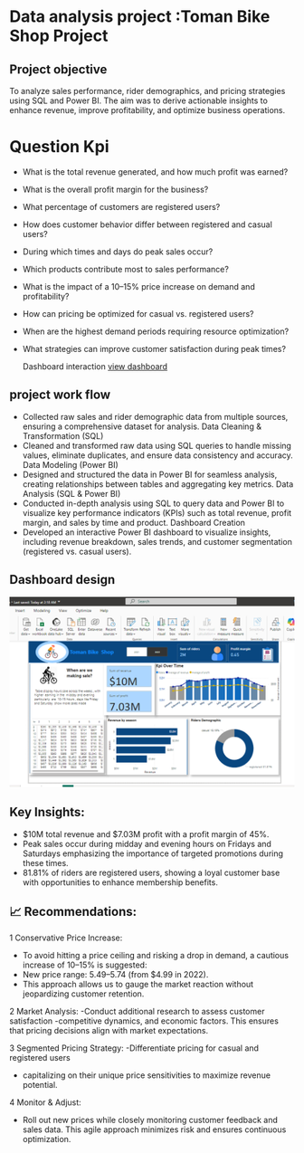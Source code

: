 # Data analysis  project :Toman Bike Shop Project
##  Project objective
To analyze sales performance, rider demographics, and pricing strategies using SQL and Power BI. The aim was to derive actionable insights to enhance revenue, improve profitability, and optimize business operations. 

# Question Kpi
- What is the total revenue generated, and how much profit was earned?
- What is the overall profit margin for the business?
- What percentage of customers are registered users?
- How does customer behavior differ between registered and casual users?
- During which times and days do peak sales occur?
- Which products contribute most to sales performance?
- What is the impact of a 10–15% price increase on demand and profitability?
- How can pricing be optimized for casual vs. registered users?
- When are the highest demand periods requiring resource optimization?
- What strategies can improve customer satisfaction during peak times?

  Dashboard interaction <a href="https://github.com/Abdulrasheed055/Data-analysis-databoard-3/blob/main/Screenshot%20(21).png">view dashboard</a>

## project work flow  
   - Collected raw sales and rider demographic data from multiple sources, ensuring a comprehensive dataset for analysis.
Data Cleaning & Transformation (SQL)  
   - Cleaned and transformed raw data using SQL queries to handle missing values, eliminate duplicates, and ensure data consistency and accuracy.
Data Modeling (Power BI) 
   - Designed and structured the data in Power BI for seamless analysis, creating relationships between tables and aggregating key metrics.
Data Analysis (SQL & Power BI) 
   - Conducted in-depth analysis using SQL to query data and Power BI to visualize key performance indicators (KPIs) such as total revenue, profit margin, and sales by time and product.
Dashboard Creation  
   - Developed an interactive Power BI dashboard to visualize insights, including revenue breakdown, sales trends, and customer segmentation (registered vs. casual users).

## Dashboard design
 ![dashboard](https://github.com/Abdulrasheed055/Data-analysis-databoard-3/blob/main/Screenshot%20(21).png)

 ##  Key Insights:
- $10M total revenue and $7.03M profit with a profit margin of 45%.
- Peak sales occur during midday and evening hours on Fridays and Saturdays emphasizing the importance of targeted promotions during these times.
- 81.81% of riders are registered users, showing a loyal customer base with opportunities to enhance membership benefits.

 ## 📈 Recommendations:
1 Conservative Price Increase:
- To avoid hitting a price ceiling and risking a drop in demand, a cautious increase of 10–15% is suggested:
- New price range: $5.49–$5.74 (from $4.99 in 2022).
- This approach allows us to gauge the market reaction without jeopardizing customer retention.

2 Market Analysis:
-Conduct additional research to assess customer satisfaction
-competitive dynamics, and economic factors. This ensures that pricing decisions align with market expectations.

 3 Segmented Pricing Strategy:
-Differentiate pricing for casual and registered users
- capitalizing on their unique price sensitivities to maximize revenue potential.

4 Monitor & Adjust:
- Roll out new prices while closely monitoring customer feedback and sales data.
   This agile approach minimizes risk and ensures continuous optimization.


 
